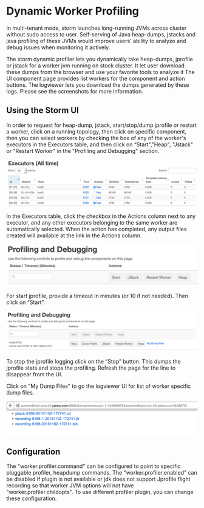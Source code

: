 Dynamic Worker Profiling
==========================

In multi-tenant mode, storm launches long-running JVMs across cluster without sudo access to user. Self-serving of Java heap-dumps, jstacks and java profiling of these JVMs would improve users' ability to analyze and debug issues when monitoring it actively.

The storm dynamic profiler lets you dynamically take heap-dumps, jprofile or jstack for a worker jvm running on stock cluster. It let user download these dumps from the browser and use your favorite tools to analyze it  The UI component page provides list workers for the component and action buttons. The logviewer lets you download the dumps generated by these logs. Please see the screenshots for more information.

Using the Storm UI
-------------

In order to request for heap-dump, jstack, start/stop/dump jprofile or restart a worker, click on a running topology, then click on specific component, then you can select workers by checking the box of any of the worker's executors in the Executors table, and then click on “Start","Heap", "Jstack" or "Restart Worker" in the "Profiling and Debugging" section.

![Selecting Workers](images/dynamic_profiling_debugging_4.png "Selecting Workers")

In the Executors table, click the checkbox in the Actions column next to any executor, and any other executors belonging to the same worker are automatically selected. When the action has completed, any output files created will available at the link in the Actions column.

![Profiling and Debugging](images/dynamic_profiling_debugging_1.png "Profiling and Debugging")

For start jprofile, provide a timeout in minutes (or 10 if not needed). Then click on “Start”.

![After starting jprofile for worker](images/dynamic_profiling_debugging_2.png "After jprofile for worker ")

To stop the jprofile logging click on the “Stop” button. This dumps the jprofile stats and stops the profiling. Refresh the page for the line to disappear from the UI.

Click on "My Dump Files" to go the logviewer UI for list of worker specific dump files.

![Dump Files Links for worker](images/dynamic_profiling_debugging_3.png "Dump Files Links for worker")

Configuration
-------------

The "worker.profiler.command" can be configured to point to specific pluggable profiler, heapdump commands. The "worker.profiler.enabled" can be disabled if plugin is not available or jdk does not support Jprofile flight recording so that worker JVM options will not have "worker.profiler.childopts". To use different profiler plugin, you can change these configuration.


